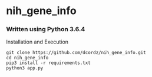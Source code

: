 # nih_gene_info

### Written using Python 3.6.4

Installation and Execution

```
git clone https://github.com/dcordz/nih_gene_info.git
cd nih_gene_info
pip3 install -r requirements.txt
python3 app.py
```
